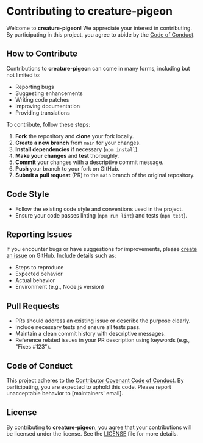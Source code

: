 # Contributing to creature-pigeon

Welcome to **creature-pigeon**! We appreciate your interest in contributing. By participating in this project, you agree to abide by the [Code of Conduct](./CODE_OF_CONDUCT.md).

## How to Contribute

Contributions to **creature-pigeon** can come in many forms, including but not limited to:

- Reporting bugs
- Suggesting enhancements
- Writing code patches
- Improving documentation
- Providing translations

To contribute, follow these steps:

1. **Fork** the repository and **clone** your fork locally.
2. **Create a new branch** from `main` for your changes.
3. **Install dependencies** if necessary (`npm install`).
4. **Make your changes** and **test** thoroughly.
5. **Commit** your changes with a descriptive commit message.
6. **Push** your branch to your fork on GitHub.
7. **Submit a pull request** (PR) to the `main` branch of the original repository.

## Code Style

- Follow the existing code style and conventions used in the project.
- Ensure your code passes linting (`npm run lint`) and tests (`npm test`).

## Reporting Issues

If you encounter bugs or have suggestions for improvements, please [create an issue](https://github.com/apply-creatures/creature-shoveler/issues/new) on GitHub. Include details such as:

- Steps to reproduce
- Expected behavior
- Actual behavior
- Environment (e.g., Node.js version)

## Pull Requests

- PRs should address an existing issue or describe the purpose clearly.
- Include necessary tests and ensure all tests pass.
- Maintain a clean commit history with descriptive messages.
- Reference related issues in your PR description using keywords (e.g., "Fixes #123").

## Code of Conduct

This project adheres to the [Contributor Covenant Code of Conduct](./CODE_OF_CONDUCT.md). By participating, you are expected to uphold this code. Please report unacceptable behavior to [maintainers' email].

## License

By contributing to **creature-pigeon**, you agree that your contributions will be licensed under the license. See the [LICENSE](./LICENSE) file for more details.